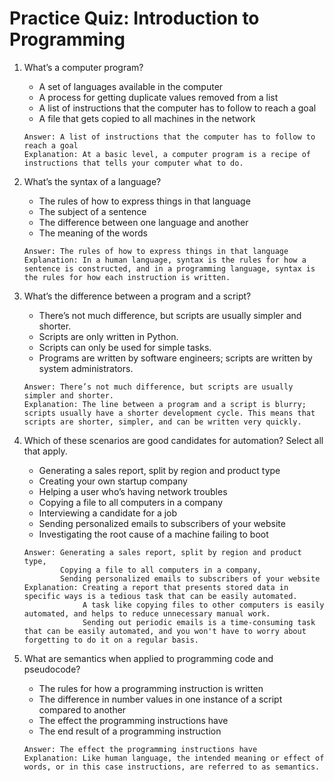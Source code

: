 # Practice Quiz: Introduction to Programming

1. What’s a computer program?
    - A set of languages available in the computer
    - A process for getting duplicate values removed from a list
    - A list of instructions that the computer has to follow to reach a goal
    - A file that gets copied to all machines in the network
    ```
    Answer: A list of instructions that the computer has to follow to reach a goal
    Explanation: At a basic level, a computer program is a recipe of instructions that tells your computer what to do.
    ```

2. What’s the syntax of a language?
    - The rules of how to express things in that language
    - The subject of a sentence
    - The difference between one language and another
    - The meaning of the words
    ```
    Answer: The rules of how to express things in that language
    Explanation: In a human language, syntax is the rules for how a sentence is constructed, and in a programming language, syntax is the rules for how each instruction is written.
    ```

3. What’s the difference between a program and a script?
    - There’s not much difference, but scripts are usually simpler and shorter.
    - Scripts are only written in Python.
    - Scripts can only be used for simple tasks.
    - Programs are written by software engineers; scripts are written by system administrators.
    ```
    Answer: There’s not much difference, but scripts are usually simpler and shorter.
    Explanation: The line between a program and a script is blurry; scripts usually have a shorter development cycle. This means that scripts are shorter, simpler, and can be written very quickly.
    ```

4. Which of these scenarios are good candidates for automation? Select all that apply.
    - Generating a sales report, split by region and product type
    - Creating your own startup company
    - Helping a user who’s having network troubles
    - Copying a file to all computers in a company
    - Interviewing a candidate for a job 
    - Sending personalized emails to subscribers of your website
    - Investigating the root cause of a machine failing to boot
    ```
    Answer: Generating a sales report, split by region and product type,
            Copying a file to all computers in a company,
            Sending personalized emails to subscribers of your website
    Explanation: Creating a report that presents stored data in specific ways is a tedious task that can be easily automated.
                 A task like copying files to other computers is easily automated, and helps to reduce unnecessary manual work.
                 Sending out periodic emails is a time-consuming task that can be easily automated, and you won't have to worry about forgetting to do it on a regular basis.
    ```

5. What are semantics when applied to programming code and pseudocode?
    - The rules for how a programming instruction is written
    - The difference in number values in one instance of a script compared to another
    - The effect the programming instructions have
    - The end result of a programming instruction
    ```
    Answer: The effect the programming instructions have
    Explanation: Like human language, the intended meaning or effect of words, or in this case instructions, are referred to as semantics.
    ```